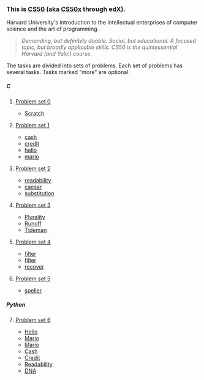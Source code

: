 ### This is [CS50](https://cs50.harvard.edu/x/2020/syllabus/) (aka [CS50x](https://www.edx.org/course/cs50s-introduction-to-computer-science) through edX).
 
Harvard University's introduction to the intellectual enterprises of computer science and the art of programming.

>*Demanding, but definitely doable. Social, but educational. A focused topic, but broadly applicable skills. CS50 is
 the quintessential Harvard (and Yale!) course.*


The tasks are divided into sets of problems. Each set of problems has several tasks. Tasks marked “more” are optional.

##### C

1. [Problem set 0](pset0)
    
    * [Scratch](pset0/scratch) 

2. [Problem set 1](pset1)

    * [cash](pset1/cash)
    * [credit](pset1/credit)
    * [hello](pset1/hello)
    * [mario](pset1/mario)

3. [Problem set 2](pset2)

    * [readability](pset2/readability)
    * [caesar](pset2/caesar)
    * [substitution](pset2/substitution)
    
4. [Problem set 3](pset3)

    * [Plurality](pset3/plurality)
    * [Runoff](pset3/runoff)
    * [Tideman](pset3/tideman)
   
5. [Problem set 4](pset4)

    * [filter](pset4/filter/less)
    * [filter](pset4/filter/more)
    * [recover](pset4/recover)
    
6. [Problem set 5](pset5)

    * [speller](pset5/speller)

##### Python

7. [Problem set 6](pset6)

    * [Hello](pset6/hello)
    * [Mario](pset6/mario/less)
    * [Mario](pset6/mario/more)
    * [Cash](pset6/cash)
    * [Credit](pset6/credit)
    * [Readability](pset6/readability)
    * [DNA](pset6/dna)
